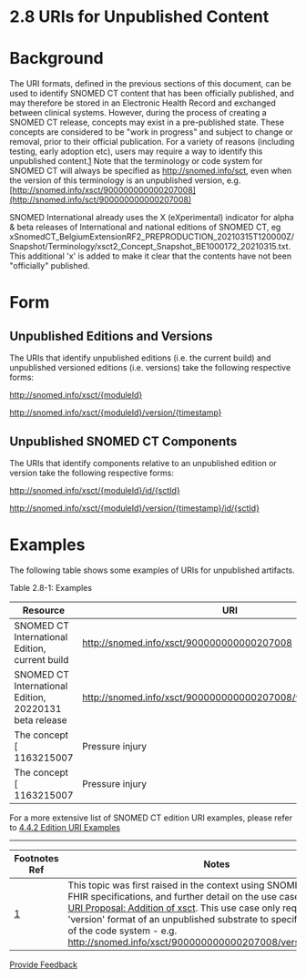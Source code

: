 # 2.8 URIs for Unpublished Content

# Background

The URI formats, defined in the previous sections of this document, can be used to identify SNOMED CT content that has been officially published, and may therefore be stored in an Electronic Health Record and exchanged between clinical systems. However, during the process of creating a SNOMED CT release, concepts may exist in a pre-published state. These concepts are considered to be "work in progress" and subject to change or removal, prior to their official publication. For a variety of reasons (including testing, early adoption etc), users may require a way to identify this unpublished content.[1](https://confluence.ihtsdotools.org/display/DOCURI/2.8+URIs+for+Unpublished+Content#Footnote1 "Footnote: Click here to display the footnote") Note that the terminology or code system for SNOMED CT will always be specified as <http://snomed.info/sct>, even when the version of this terminology is an unpublished version, e.g. [http://snomed.info/xsct/900000000000207008](http://snomed.info/sct/900000000000207008)

SNOMED International already uses the X (eXperimental) indicator for alpha & beta releases of International and national editions of SNOMED CT, eg xSnomedCT_BelgiumExtensionRF2_PREPRODUCTION_20210315T120000Z/Snapshot/Terminology/xsct2_Concept_Snapshot_BE1000172_20210315.txt. This additional 'x' is added to make it clear that the contents have not been "officially" published.

# Form

## Unpublished Editions and Versions

The URIs that identify unpublished editions (i.e. the current build) and unpublished versioned editions (i.e. versions) take the following respective forms:

http://snomed.info/xsct/{moduleId}

http://snomed.info/xsct/{moduleId}/version/{timestamp}

## Unpublished SNOMED CT Components

The URIs that identify components relative to an unpublished edition or version take the following respective forms:

<http://snomed.info/xsct/{moduleId>[}/id/{sctId}](http://snomed.info/xsct/moduleId/id/sctId)

<http://snomed.info/xsct/{moduleId}/version/{timestamp>[}/id/{sctId}](http://snomed.info/xsct/moduleId/version/timestamp/id/sctId)

# Examples

The following table shows some examples of URIs for unpublished artifacts. 

Table 2.8-1: Examples

**Resource**| **URI**  
---|---  
SNOMED CT International Edition, current build| <http://snomed.info/xsct/900000000000207008>  
SNOMED CT International Edition, 20220131 beta release| <http://snomed.info/xsct/900000000000207008/version/20220131>  
The concept [ 1163215007 | Pressure injury|](http://snomed.info/id/1163215007 "1163215007 | Pressure injury |") in the current build of the SNOMED CT International Edition| [http://snomed.info/xsct/](http://snomed.info/xsct/900000000000207008/id/1163215007)[900000000000207008](http://snomed.info/xsct/900000000000207008/version/20220131)[/id/1163215007](http://snomed.info/xsct/900000000000207008/id/1163215007)  
The concept [ 1163215007 | Pressure injury|](http://snomed.info/id/1163215007 "1163215007 | Pressure injury |") in the 20220131 beta release of the SNOMED CT International Edition| <http://snomed.info/xsct/>[900000000000207008](http://snomed.info/xsct/900000000000207008/version/20220131)[/version/20220131/id/1163215007](http://snomed.info/xsct/900000000000207008/version/20220131/id/1163215007)  
  
For a more extensive list of SNOMED CT edition URI examples, please refer to [4.4.2 Edition URI Examples](https://confluence.ihtsdotools.org/display/DOCEXTPG/4.4.2+Edition+URI+Examples)

* * *

Footnotes Ref | Notes  
---|---  
[1](https://confluence.ihtsdotools.org/display/DOCURI/2.8+URIs+for+Unpublished+Content#FootnoteMarker1-0 "Footnote: Click to return to reference in text") |  This topic was first raised in the context using SNOMED with the HL7 FHIR specifications, and further detail on the use case is given here [URI Proposal: Addition of xsct](https://confluence.ihtsdotools.org/display/FHIR/URI+Proposal%3A+Addition+of+xsct). This use case only requires the 'version' format of an unpublished substrate to specify the 'version' of the code system - e.g. <http://snomed.info/xsct/900000000000207008/version/20220131>. 






<a href="https://docs.google.com/forms/d/e/1FAIpQLScTmbZIf0UEQwYDkY27EEWBkaiYkHSbR0_9DmFrMLXoQLyL7Q/viewform?usp=pp_url&entry.1767247133=URI+Standard&entry.670899847=2.8%20URIs%20for%20Unpublished%20Content" class="button primary">Provide Feedback</a>
